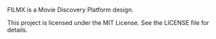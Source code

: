 FILMX is a Movie Discovery Platform design.

This project is licensed under the MIT License. See the LICENSE file for details.

